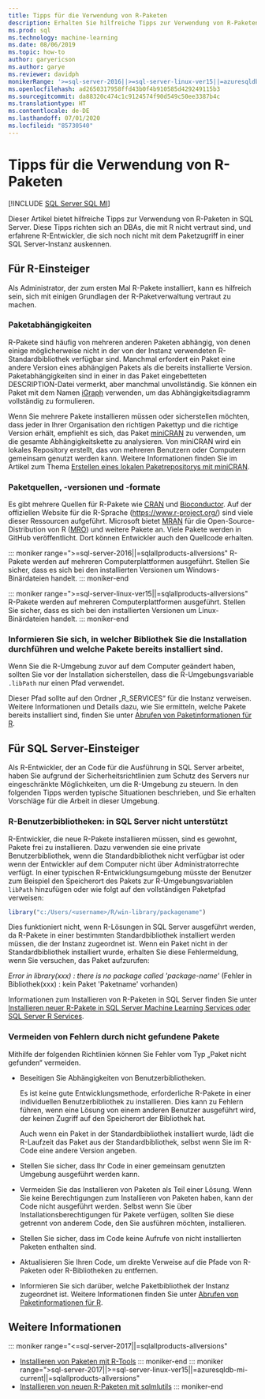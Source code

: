 ```yaml
---
title: Tipps für die Verwendung von R-Paketen
description: Erhalten Sie hilfreiche Tipps zur Verwendung von R-Paketen in SQL Server, wenn Sie sich mit R oder SQL Server noch nicht auskennen.
ms.prod: sql
ms.technology: machine-learning
ms.date: 08/06/2019
ms.topic: how-to
author: garyericson
ms.author: garye
ms.reviewer: davidph
monikerRange: '>=sql-server-2016||>=sql-server-linux-ver15||=azuresqldb-mi-current||=sqlallproducts-allversions'
ms.openlocfilehash: ad2650317958ffd43b0f4b910585d429249115b3
ms.sourcegitcommit: da88320c474c1c9124574f90d549c50ee3387b4c
ms.translationtype: HT
ms.contentlocale: de-DE
ms.lasthandoff: 07/01/2020
ms.locfileid: "85730540"
---
```

# <a name="tips-for-using-r-packages"></a>Tipps für die Verwendung von R-Paketen

[!INCLUDE [SQL Server SQL MI](../../includes/applies-to-version/sql-asdbmi.md)]

Dieser Artikel bietet hilfreiche Tipps zur Verwendung von R-Paketen in SQL Server. Diese Tipps richten sich an DBAs, die mit R nicht vertraut sind, und erfahrene R-Entwickler, die sich noch nicht mit dem Paketzugriff in einer SQL Server-Instanz auskennen.

## <a name="if-youre-new-to-r"></a>Für R-Einsteiger

Als Administrator, der zum ersten Mal R-Pakete installiert, kann es hilfreich sein, sich mit einigen Grundlagen der R-Paketverwaltung vertraut zu machen.

### <a name="package-dependencies"></a>Paketabhängigkeiten

R-Pakete sind häufig von mehreren anderen Paketen abhängig, von denen einige möglicherweise nicht in der von der Instanz verwendeten R-Standardbibliothek verfügbar sind. Manchmal erfordert ein Paket eine andere Version eines abhängigen Pakets als die bereits installierte Version. Paketabhängigkeiten sind in einer in das Paket eingebetteten DESCRIPTION-Datei vermerkt, aber manchmal unvollständig. Sie können ein Paket mit dem Namen [iGraph](https://igraph.org/r/) verwenden, um das Abhängigkeitsdiagramm vollständig zu formulieren.

Wenn Sie mehrere Pakete installieren müssen oder sicherstellen möchten, dass jeder in Ihrer Organisation den richtigen Pakettyp und die richtige Version erhält, empfiehlt es sich, das Paket [miniCRAN](https://mran.microsoft.com/package/miniCRAN) zu verwenden, um die gesamte Abhängigkeitskette zu analysieren. Von miniCRAN wird ein lokales Repository erstellt, das von mehreren Benutzern oder Computern gemeinsam genutzt werden kann. Weitere Informationen finden Sie im Artikel zum Thema [Erstellen eines lokalen Paketrepositorys mit miniCRAN](create-a-local-package-repository-using-minicran.md).

### <a name="package-sources-versions-and-formats"></a>Paketquellen, -versionen und -formate

Es gibt mehrere Quellen für R-Pakete wie [CRAN](https://cran.r-project.org/) und [Bioconductor](https://www.bioconductor.org/). Auf der offiziellen Website für die R-Sprache (<https://www.r-project.org/>) sind viele dieser Ressourcen aufgeführt. Microsoft bietet [MRAN](https://mran.microsoft.com/) für die Open-Source-Distribution von R ([MRO](https://mran.microsoft.com/open)) und weitere Pakete an. Viele Pakete werden in GitHub veröffentlicht. Dort können Entwickler auch den Quellcode erhalten.

::: moniker range=">=sql-server-2016||=sqlallproducts-allversions"
R-Pakete werden auf mehreren Computerplattformen ausgeführt. Stellen Sie sicher, dass es sich bei den installierten Versionen um Windows-Binärdateien handelt.
::: moniker-end

::: moniker range=">=sql-server-linux-ver15||=sqlallproducts-allversions"
R-Pakete werden auf mehreren Computerplattformen ausgeführt. Stellen Sie sicher, dass es sich bei den installierten Versionen um Linux-Binärdateien handelt.
::: moniker-end

### <a name="know-which-library-youre-installing-to-and-which-packages-are-already-installed"></a>Informieren Sie sich, in welcher Bibliothek Sie die Installation durchführen und welche Pakete bereits installiert sind.

Wenn Sie die R-Umgebung zuvor auf dem Computer geändert haben, sollten Sie vor der Installation sicherstellen, dass die R-Umgebungsvariable `.libPath` nur einen Pfad verwendet.

Dieser Pfad sollte auf den Ordner „R_SERVICES“ für die Instanz verweisen. Weitere Informationen und Details dazu, wie Sie ermitteln, welche Pakete bereits installiert sind, finden Sie unter [Abrufen von Paketinformationen für R](../package-management/r-package-information.md).

## <a name="if-youre-new-to-sql-server"></a>Für SQL Server-Einsteiger

Als R-Entwickler, der an Code für die Ausführung in SQL Server arbeitet, haben Sie aufgrund der Sicherheitsrichtlinien zum Schutz des Servers nur eingeschränkte Möglichkeiten, um die R-Umgebung zu steuern. In den folgenden Tipps werden typische Situationen beschrieben, und Sie erhalten Vorschläge für die Arbeit in dieser Umgebung.

### <a name="r-user-libraries-not-supported-on-sql-server"></a>R-Benutzerbibliotheken: in SQL Server nicht unterstützt

R-Entwickler, die neue R-Pakete installieren müssen, sind es gewohnt, Pakete frei zu installieren. Dazu verwenden sie eine private Benutzerbibliothek, wenn die Standardbibliothek nicht verfügbar ist oder wenn der Entwickler auf dem Computer nicht über Administratorrechte verfügt. In einer typischen R-Entwicklungsumgebung müsste der Benutzer zum Beispiel den Speicherort des Pakets zur R-Umgebungsvariablen `libPath` hinzufügen oder wie folgt auf den vollständigen Paketpfad verweisen:

```R
library("c:/Users/<username>/R/win-library/packagename")
```

Dies funktioniert nicht, wenn R-Lösungen in SQL Server ausgeführt werden, da R-Pakete in einer bestimmten Standardbibliothek installiert werden müssen, die der Instanz zugeordnet ist. Wenn ein Paket nicht in der Standardbibliothek installiert wurde, erhalten Sie diese Fehlermeldung, wenn Sie versuchen, das Paket aufzurufen:

*Error in library(xxx) : there is no package called 'package-name'* (Fehler in Bibliothek(xxx) : kein Paket 'Paketname' vorhanden)

Informationen zum Installieren von R-Paketen in SQL Server finden Sie unter [Installieren neuer R-Pakete in SQL Server Machine Learning Services oder SQL Server R Services](install-additional-r-packages-on-sql-server.md).

### <a name="how-to-avoid-package-not-found-errors"></a>Vermeiden von Fehlern durch nicht gefundene Pakete

Mithilfe der folgenden Richtlinien können Sie Fehler vom Typ „Paket nicht gefunden“ vermeiden.

+ Beseitigen Sie Abhängigkeiten von Benutzerbibliotheken.

    Es ist keine gute Entwicklungsmethode, erforderliche R-Pakete in einer individuellen Benutzerbibliothek zu installieren. Dies kann zu Fehlern führen, wenn eine Lösung von einem anderen Benutzer ausgeführt wird, der keinen Zugriff auf den Speicherort der Bibliothek hat.

    Auch wenn ein Paket in der Standardbibliothek installiert wurde, lädt die R-Laufzeit das Paket aus der Standardbibliothek, selbst wenn Sie im R-Code eine andere Version angeben.

+ Stellen Sie sicher, dass Ihr Code in einer gemeinsam genutzten Umgebung ausgeführt werden kann.

+ Vermeiden Sie das Installieren von Paketen als Teil einer Lösung. Wenn Sie keine Berechtigungen zum Installieren von Paketen haben, kann der Code nicht ausgeführt werden. Selbst wenn Sie über Installationsberechtigungen für Pakete verfügen, sollten Sie diese getrennt von anderem Code, den Sie ausführen möchten, installieren.

+ Stellen Sie sicher, dass im Code keine Aufrufe von nicht installierten Paketen enthalten sind.

+ Aktualisieren Sie Ihren Code, um direkte Verweise auf die Pfade von R-Paketen oder R-Bibliotheken zu entfernen.

+ Informieren Sie sich darüber, welche Paketbibliothek der Instanz zugeordnet ist. Weitere Informationen finden Sie unter [Abrufen von Paketinformationen für R](../package-management/r-package-information.md).

## <a name="see-also"></a>Weitere Informationen

::: moniker range="<=sql-server-2017||=sqlallproducts-allversions"
+ [Installieren von Paketen mit R-Tools](install-r-packages-standard-tools.md)
::: moniker-end
::: moniker range=">sql-server-2017||>=sql-server-linux-ver15||=azuresqldb-mi-current||=sqlallproducts-allversions"
+ [Installieren von neuen R-Paketen mit sqlmlutils](install-additional-r-packages-on-sql-server.md)
::: moniker-end
